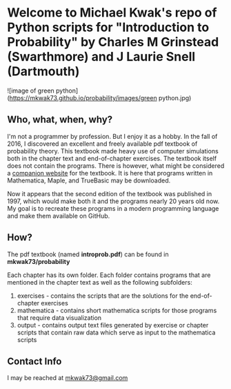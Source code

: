 # Welcome to Michael Kwak's repo of Python scripts for "Introduction to Probability" by Charles M Grinstead (Swarthmore) and J Laurie Snell (Dartmouth)

![image of green python](https://mkwak73.github.io/probability/images/green python.jpg)

## Who, what, when, why?

I'm not a programmer by profession. But I enjoy it as a hobby. In the fall of 2016, I discovered an excellent and freely available pdf textbook of probability theory. This textbook made heavy use of computer simulations both in the chapter text and end-of-chapter exercises. The textbook itself does not contain the programs. There is however, what might be considered a [companion website](http://www.dartmouth.edu/~chance/teaching_aids/books_articles/probability_book/book.html) for the textbook. It is here that programs written in Mathematica, Maple, and TrueBasic may be downloaded. 

Now it appears that the second edition of the textbook was published in 1997, which would make both it and the programs nearly 20 years old now. My goal is to recreate these programs in a modern programming language and make them available on GitHub. 
 
## How?

The pdf textbook (named **introprob.pdf**) can be found in **mkwak73/probability**

Each chapter has its own folder. Each folder contains programs that are mentioned in the chapter text as well as the following subfolders:

1. exercises - contains the scripts that are the solutions for the end-of-chapter exercises 
2. mathematica - contains short mathematica scripts for those programs that require data visualization
3. output - contains output text files generated by exercise or chapter scripts that contain raw data which serve as input to the mathematica scripts

## Contact Info

I may be reached at mkwak73@gmail.com
